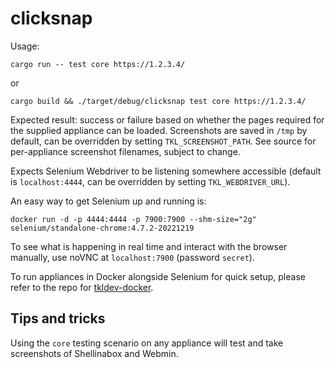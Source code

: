 # clicksnap

Usage:

```
cargo run -- test core https://1.2.3.4/
```

or

```
cargo build && ./target/debug/clicksnap test core https://1.2.3.4/
```

Expected result: success or failure based on whether the pages required for the supplied appliance can be loaded. Screenshots are saved in `/tmp` by default, can be overridden by setting `TKL_SCREENSHOT_PATH`. See source for per-appliance screenshot filenames, subject to change.

Expects Selenium Webdriver to be listening somewhere accessible (default is `localhost:4444`, can be overridden by setting `TKL_WEBDRIVER_URL`).

An easy way to get Selenium up and running is:

```
docker run -d -p 4444:4444 -p 7900:7900 --shm-size="2g" selenium/standalone-chrome:4.7.2-20221219
```

To see what is happening in real time and interact with the browser manually, use noVNC at `localhost:7900` (password `secret`).

To run appliances in Docker alongside Selenium for quick setup, please refer to the repo for [tkldev-docker](https://github.com/turnkeylinux/tkldev-docker).

## Tips and tricks

Using the `core` testing scenario on any appliance will test and take screenshots of Shellinabox and Webmin.
